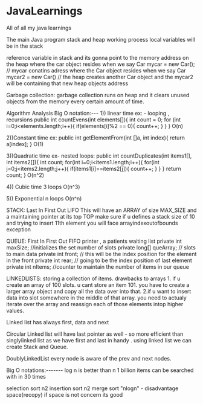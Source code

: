 # JavaLearnings
All of all my java learnings

The main Java program stack and heap working process
local variables will be in the stack

reference variable in stack and its gonna point to the memory address on the heap where the car object resides when we say
Car mycar = new Car(); // mycar conatins adress where the Car object resides
when we say Car mycar2 = new Car() // the heap creates another Car object and the mycar2 will be containing that new heap objects address

Garbage collection:
garbage collection runs on heap and it clears unused objects from the memory every certain amount of time.


Algorithm Analysis Big O notation:---
1)) linear time ex: -  looping , recursions
public int countEvens(int elements[]){
	int count = 0;
	for (int i=0;i<elements.length;i++){
		if(elements[i]%2 == 0){
			count++;
		}
	}
}
O(n)

2))Constant time ex:
public int getElementFrom(int []a, int index){
	return a[index];
}
O(1)


3))Quadratic time ex- nested loops:
public int countDuplicates(int items1[], int items2[]){
	int count;
	for(int i=0;i<items1.length;i++){
		for(int j=0;j<items2.length;j++){
			if(items1[i]==items2[j]){
				count++;
			}
		}
	}
	return count;
}
O(n^2)

4)) Cubic time 3 loops O(n^3)

5)) Exponential n loops O(n^n)

STACK:
Last In First Out LIFO
This will have an ARRAY of size MAX_SIZE and a maintaining pointer at its top TOP
make sure if u defines a stack size of 10 and trying to insert 11th element you will face arrayindexoutofbounds exception

QUEUE:
First In First Out FIFO
printer , a patients waiting list
private int maxSize; //initializes the set number of slots
private long[] queArray; // slots to main data
private int front; // this will be the index position for the element in the front
private int rear; // going to be the index position of last element
private int nItems; //counter to maintain the number of items in our queue

LINKEDLISTS:
storing a collection of items.
drawbacks to arrays
	1. if u create an array of 100 slots. u cant store an item 101. you have to create a larger array object and copy all the data over into that.
	2.if u want to insert data into slot somewhere in the middle of that array. you need to actualy iterate over the array and reassign each of those elements intop higher values.
	
Linked list has always first, data and next

Circular Linked list will have last pointer as well - so more efficient than singlylinked list as we have first and last in handy . using linked list we can create Stack and Queue.

DoublyLinkedList every node is aware of the prev and next nodes.

Big O notations:-------
log n is better than n
1 billion items can be searched with in 30 times

selection sort n2
insertion sort n2
merge sort "nlogn" - disadvantage space(recopy) if space is not concern its good

